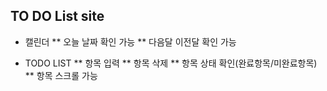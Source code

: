 ## TO DO List site
* 캘린더
** 오늘 날짜 확인 가능
** 다음달 이전달 확인 가능

* TODO LIST
** 항목 입력
** 항목 삭제 
** 항목 상태 확인(완료항목/미완료항목)
** 항목 스크롤 가능

